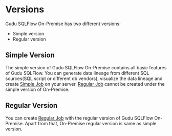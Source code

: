 # Versions

Gudu SQLFlow On-Premise has two different versions:

* Simple version
* Regular version

## Simple Version

The simple version of Gudu SQLFlow On-Premise contains all basic features of Gudu SQLFlow.  You can generate data lineage from different SQL sources(SQL script or different db vendors), visualize the data lineage and create [Simple Job](../getting-started/different-modes-in-gudu-sqlflow/job-mode.md#simple-job) on your server. [Regular Job](../getting-started/different-modes-in-gudu-sqlflow/job-mode.md#regular-job) cannot be created under the simple version of On-Premise.

## Regular Version

You can create [Regular Job](../getting-started/different-modes-in-gudu-sqlflow/job-mode.md#regular-job) with the regular version of Gudu SQLFlow On-Premise. Apart from that, On-Premise regular version is same as simple version.

